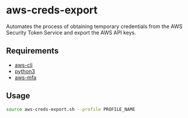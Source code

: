 # aws-creds-export

Automates the process of obtaining temporary credentials from the AWS Security Token Service and export the AWS API keys.

## Requirements

- [aws-cli](https://aws.amazon.com/fr/cli/)
- [python3](https://www.python.org/)
- [aws-mfa](https://github.com/broamski/aws-mfa)

## Usage

```sh
source aws-creds-export.sh --profile PROFILE_NAME
```
